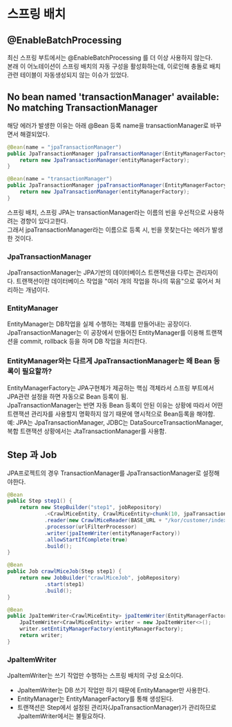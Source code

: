 # 스프링 배치
## @EnableBatchProcessing
최신 스프링 부트에서는 @EnableBatchProcessing 를 더 이상 사용하지 않는다.  
본래 이 어노테이션이 스프링 배치의 자동 구성을 활성화하는데, 이로인해 충돌로 배치 관련 테이블이 자동생성되지 않는 이슈가 있었다.

## No bean named 'transactionManager' available: No matching TransactionManager
해당 에러가 발생한 이유는 아래 @Bean 등록 name을 transactionManager로 바꾸면서 해결되었다.

```java
@Bean(name = "jpaTransactionManager")
public JpaTransactionManager jpaTransactionManager(EntityManagerFactory entityManagerFactory) {
    return new JpaTransactionManager(entityManagerFactory);
}
```

```java
@Bean(name = "transactionManager")
public JpaTransactionManager jpaTransactionManager(EntityManagerFactory entityManagerFactory) {
    return new JpaTransactionManager(entityManagerFactory);
}
```

스프링 배치, 스프링 JPA는 transactionManager라는 이름의 빈을 우선적으로 사용하려는 경향이 있다고한다.  
그래서 jpaTransactionManager라는 이름으로 등록 시, 빈을 못찾는다는 에러가 발생한 것이다.  

### JpaTransactionManager
JpaTransactionManager는 JPA기반의 데이터베이스 트랜잭션을 다루는 관리자이다. 트랜잭션이란 데이터베이스 작업을 "여러 개의 작업을 하나의 묶음"으로 묶어서 처리하는 개념이다.  

### EntityManager
EntityManager는 DB작업을 실제 수행하는 객체를 만들어내는 공장이다. JpaTransactionManager는 이 공장에서 만들어진 EntityManager를 이용해 트랜잭션을 commit, rollback 등을 하며 DB 작업을 처리한다.

### EntityManager와는 다르게 JpaTransactionManager는 왜 Bean 등록이 필요할까?
EntityManagerFactory는 JPA구현체가 제공하는 핵심 객체라서 스프링 부트에서 JPA관련 설정을 하면 자동으로 Bean 등록이 됨.  
JpaTransactionManager는 반면 자동 Bean 등록이 안된 이유는 상황에 따라서 어떤 트랜잭션 관리자를 사용할지 명확하지 않기 때문에 명시적으로 Bean등록을 해야함.  
예: JPA는 JpaTransactionManager, JDBC는 DataSourceTransactionManager, 복합 트랜잭션 상황에서는 JtaTransactionManager를 사용함.  

## Step 과 Job
JPA프로젝트의 경우 TransactionManager를 JpaTransactionManager로 설정해야한다.  

```java
@Bean
public Step step1() {
    return new StepBuilder("step1", jobRepository)
            .<CrawlMiceEntity, CrawlMiceEntity>chunk(10, jpaTransactionManager)
            .reader(new CrawlMiceReader(BASE_URL + "/kor/customer/index.php?code=notice", chromeDriverConfig, redisService, serviceName))
            .processor(urlFilterProcessor)
            .writer(jpaItemWriter(entityManagerFactory))
            .allowStartIfComplete(true)
            .build();
}

@Bean
public Job crawlMiceJob(Step step1) {
    return new JobBuilder("crawlMiceJob", jobRepository)
            .start(step1)
            .build();
}

@Bean
public JpaItemWriter<CrawlMiceEntity> jpaItemWriter(EntityManagerFactory entityManagerFactory) {
    JpaItemWriter<CrawlMiceEntity> writer = new JpaItemWriter<>();
    writer.setEntityManagerFactory(entityManagerFactory);
    return writer;
}
```

### JpaItemWriter
JpaItemWriter는 쓰기 작업만 수행하는 스프링 배치의 구성 요소이다.  

- JpaItemWriter는 DB 쓰기 작업만 하기 때문에 EntityManager만 사용한다.
- EntityManager는 EntityManagerFactory를 통해 생성된다.
- 트랜잭션은 Step에서 설정된 관리자(JpaTransactionManager)가 관리하므로 JpaItemWriter에서는 불필요하다.